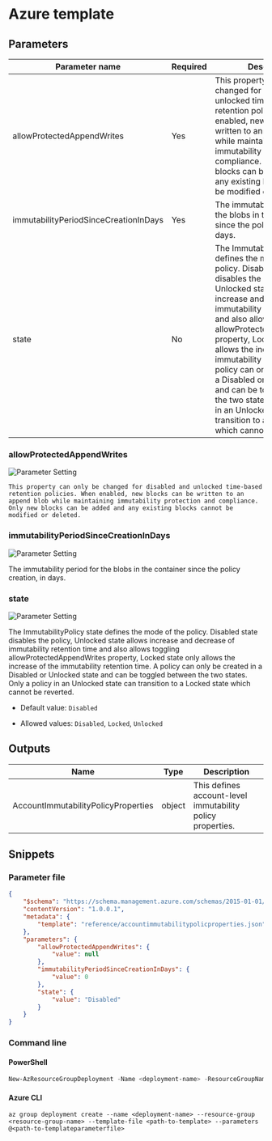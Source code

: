 # Azure template

## Parameters

Parameter name | Required | Description
-------------- | -------- | -----------
allowProtectedAppendWrites | Yes      | 	This property can only be changed for disabled and unlocked time-based retention policies. When enabled, new blocks can be written to an append blob while maintaining immutability protection and compliance. Only new blocks can be added and any existing blocks cannot be modified or deleted.
immutabilityPeriodSinceCreationInDays | Yes      | The immutability period for the blobs in the container since the policy creation, in days.
state          | No       | The ImmutabilityPolicy state defines the mode of the policy. Disabled state disables the policy, Unlocked state allows increase and decrease of immutability retention time and also allows toggling allowProtectedAppendWrites property, Locked state only allows the increase of the immutability retention time. A policy can only be created in a Disabled or Unlocked state and can be toggled between the two states. Only a policy in an Unlocked state can transition to a Locked state which cannot be reverted.

### allowProtectedAppendWrites

![Parameter Setting](https://img.shields.io/badge/parameter-required-orange?style=flat-square)

	This property can only be changed for disabled and unlocked time-based retention policies. When enabled, new blocks can be written to an append blob while maintaining immutability protection and compliance. Only new blocks can be added and any existing blocks cannot be modified or deleted.

### immutabilityPeriodSinceCreationInDays

![Parameter Setting](https://img.shields.io/badge/parameter-required-orange?style=flat-square)

The immutability period for the blobs in the container since the policy creation, in days.

### state

![Parameter Setting](https://img.shields.io/badge/parameter-optional-green?style=flat-square)

The ImmutabilityPolicy state defines the mode of the policy. Disabled state disables the policy, Unlocked state allows increase and decrease of immutability retention time and also allows toggling allowProtectedAppendWrites property, Locked state only allows the increase of the immutability retention time. A policy can only be created in a Disabled or Unlocked state and can be toggled between the two states. Only a policy in an Unlocked state can transition to a Locked state which cannot be reverted.

- Default value: `Disabled`

- Allowed values: `Disabled`, `Locked`, `Unlocked`

## Outputs

Name | Type | Description
---- | ---- | -----------
AccountImmutabilityPolicyProperties | object | This defines account-level immutability policy properties.

## Snippets

### Parameter file

```json
{
    "$schema": "https://schema.management.azure.com/schemas/2015-01-01/deploymentParameters.json#",
    "contentVersion": "1.0.0.1",
    "metadata": {
        "template": "reference/accountimmutabilitypolicproperties.json"
    },
    "parameters": {
        "allowProtectedAppendWrites": {
            "value": null
        },
        "immutabilityPeriodSinceCreationInDays": {
            "value": 0
        },
        "state": {
            "value": "Disabled"
        }
    }
}
```

### Command line

#### PowerShell

```powershell
New-AzResourceGroupDeployment -Name <deployment-name> -ResourceGroupName <resource-group-name> -TemplateFile <path-to-template> -TemplateParameterFile <path-to-templateparameter>
```

#### Azure CLI

```text
az group deployment create --name <deployment-name> --resource-group <resource-group-name> --template-file <path-to-template> --parameters @<path-to-templateparameterfile>
```
